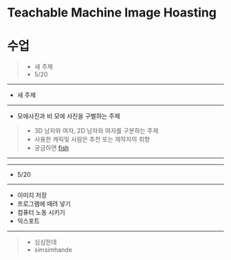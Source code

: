 # Teachable Machine Image Hoasting

수업
====

> - 새 주제
> - 5/20

-------------------------
* 새 주제
-------------------------
* 모에사진과 비 모에 사진을 구별하는 주제
> * 3D 남자와 여자, 2D 남자와 여자를 구분하는 주제
> * 사용한 캐릭및 사람은 추천 또는 제작자의 취향
> * 궁금하면 [fish](http://fishfish.kro.kr/)
-------------------------------
-----------------------------
* 5/20
-------
- 이미지 저장
- 프로그램에 때려 넣기
- 컴퓨터 노동 시키기
- 익스포트
-------------------------------
> * 심심한데
> * simsimhande
